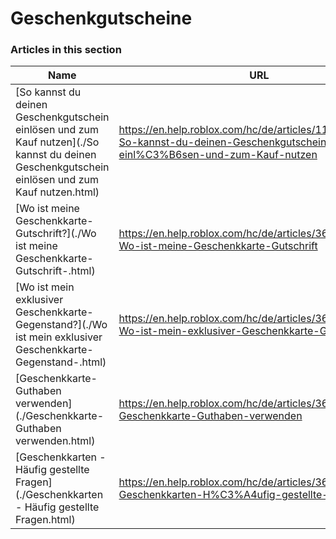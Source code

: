 # Geschenkgutscheine  
### Articles in this section
Name|URL
-|-
[So kannst du deinen Geschenkgutschein einlösen und zum Kauf nutzen](./So kannst du deinen Geschenkgutschein einlösen und zum Kauf nutzen.html) |https://en.help.roblox.com/hc/de/articles/115005566223-So-kannst-du-deinen-Geschenkgutschein-einl%C3%B6sen-und-zum-Kauf-nutzen
[Wo ist meine Geschenkkarte-Gutschrift?](./Wo ist meine Geschenkkarte-Gutschrift-.html) |https://en.help.roblox.com/hc/de/articles/360000291806-Wo-ist-meine-Geschenkkarte-Gutschrift
[Wo ist mein exklusiver Geschenkkarte-Gegenstand?](./Wo ist mein exklusiver Geschenkkarte-Gegenstand-.html) |https://en.help.roblox.com/hc/de/articles/360000230863-Wo-ist-mein-exklusiver-Geschenkkarte-Gegenstand
[Geschenkkarte-Guthaben verwenden](./Geschenkkarte-Guthaben verwenden.html) |https://en.help.roblox.com/hc/de/articles/360000291786-Geschenkkarte-Guthaben-verwenden
[Geschenkkarten - Häufig gestellte Fragen](./Geschenkkarten - Häufig gestellte Fragen.html) |https://en.help.roblox.com/hc/de/articles/360029697131-Geschenkkarten-H%C3%A4ufig-gestellte-Fragen
